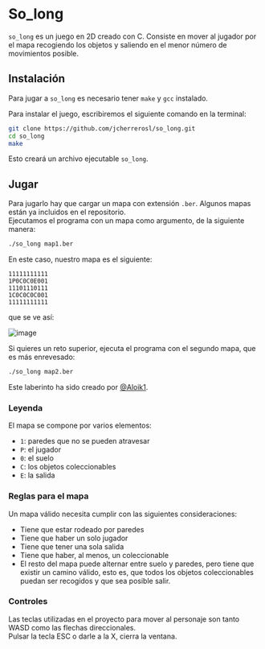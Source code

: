 # So_long

`so_long` es un juego en 2D creado con C. Consiste en mover al jugador por el mapa recogiendo los objetos y saliendo en el menor número de movimientos posible.   

## Instalación

Para jugar a `so_long` es necesario tener `make` y `gcc` instalado.   

Para instalar el juego, escribiremos el siguiente comando en la terminal: 
```bash
git clone https://github.com/jcherrerosl/so_long.git
cd so_long
make
```
Esto creará un archivo ejecutable `so_long`.    

## Jugar 

Para jugarlo hay que cargar un mapa con extensión `.ber`. Algunos mapas están ya incluidos en el repositorio.   
Ejecutamos el programa con un mapa como argumento, de la siguiente manera:   
```bash
./so_long map1.ber
```
En este caso, nuestro mapa es el siguiente:  
```
11111111111
1P0C0C0E001
11101110111
1C0C0C0C001
11111111111
```
que se ve así:

![image](https://github.com/user-attachments/assets/3f4f7e86-ec49-4fa8-8c0a-70a57f735409)


Si quieres un reto superior, ejecuta el programa con el segundo mapa, que es más enrevesado:
```bash
./so_long map2.ber
```
Este laberinto ha sido creado por [@Aloik1](https://github.com/Aloik1).

### Leyenda

El mapa se compone por varios elementos:   
- `1`: paredes que no se pueden atravesar   
- `P`: el jugador   
- `0`: el suelo   
- `C`: los objetos coleccionables    
- `E`: la salida    

### Reglas para el mapa

Un mapa válido necesita cumplir con las siguientes consideraciones:   

- Tiene que estar rodeado por paredes
- Tiene que haber un solo jugador
- Tiene que tener una sola salida
- Tiene que haber, al menos, un coleccionable
- El resto del mapa puede alternar entre suelo y paredes, pero tiene que existir un camino válido, esto es, que todos los objetos coleccionables puedan ser recogidos y que sea posible salir.   

### Controles

Las teclas utilizadas en el proyecto para mover al personaje son tanto WASD como las flechas direccionales.   
Pulsar la tecla ESC o darle a la X, cierra la ventana. 

